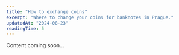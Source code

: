 ```yaml
---
title: "How to exchange coins"
excerpt: "Where to change your coins for banknotes in Prague."
updatedAt: "2024-08-23"
readingTime: 5
---
```


Content coming soon...
